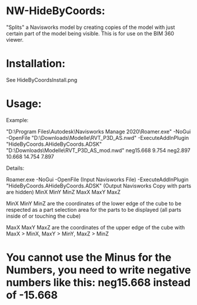 # NW-HideByCoords:
"Splits" a Navisworks model by creating copies of the model with just certain part of the model being visible. This is for use on the BIM 360 viewer.

# Installation:
See HideByCoordsInstall.png

# Usage:

Example:

"D:\Program Files\Autodesk\Navisworks Manage 2020\Roamer.exe" -NoGui -OpenFile "D:\Downloads\Modelle\RVT_P3D_AS.nwd" -ExecuteAddInPlugin "HideByCoords.AHideByCoords.ADSK" "D:\Downloads\Modelle\RVT_P3D_AS_mod.nwd" neg15.668 9.754 neg2.897 10.668 14.754 7.897

Details:

Roamer.exe -NoGui -OpenFile (Input Navisworks File) -ExecuteAddInPlugin "HideByCoords.AHideByCoords.ADSK" (Output Navisworks Copy with parts are hidden) MinX MinY MinZ MaxX MaxY MaxZ

MinX MinY MinZ are the coordinates of the lower edge of the cube to be respected as a part selection area for the parts to be displayed (all parts inside of or touching the cube)

MaxX MaxY MaxZ are the coordinates of the upper edge of the cube with MaxX > MinX, MaxY > MinY, MaxZ > MinZ

# You cannot use the Minus for the Numbers, you need to write negative numbers like this: neg15.668 instead of -15.668

